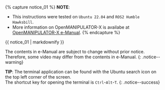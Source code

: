 
{% capture notice_01 %}
**NOTE**:
- This instructions were tested on `Ubuntu 22.04` and `ROS2 Humble Hawksbill`.
- More information on OpenMANIPULATOR-X is availabe at [OpenMANIPULATOR-X e-Manual](/docs/en/platform/openmanipulator_x/overview/).
{% endcapture %}
<div class="notice--info">{{ notice_01 | markdownify }}</div>

The contents in e-Manual are subject to change without prior notice. Therefore, some video may differ from the contents in e-Manual.
{: .notice--warning}

**TIP**: The terminal application can be found with the Ubuntu search icon on the top left corner of the screen.  
The shortcut key for opening the terminal is `Ctrl`-`Alt`-`T`.
{: .notice--success}
